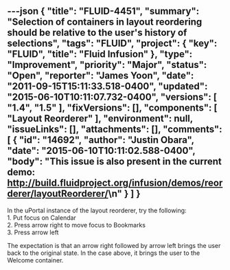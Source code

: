 ---json
{
  "title": "FLUID-4451",
  "summary": "Selection of containers in layout reordering should be relative to the user's history of selections",
  "tags": "FLUID",
  "project": {
    "key": "FLUID",
    "title": "Fluid Infusion"
  },
  "type": "Improvement",
  "priority": "Major",
  "status": "Open",
  "reporter": "James Yoon",
  "date": "2011-09-15T15:11:33.518-0400",
  "updated": "2015-06-10T10:11:07.732-0400",
  "versions": [
    "1.4",
    "1.5"
  ],
  "fixVersions": [],
  "components": [
    "Layout Reorderer"
  ],
  "environment": null,
  "issueLinks": [],
  "attachments": [],
  "comments": [
    {
      "id": "14692",
      "author": "Justin Obara",
      "date": "2015-06-10T10:11:02.588-0400",
      "body": "This issue is also present in the current demo: <http://build.fluidproject.org/infusion/demos/reorderer/layoutReorderer/>\n"
    }
  ]
}
---
In the uPortal instance of the layout reorderer, try the following:\
1\. Put focus on Calendar\
2\. Press arrow right to move focus to Bookmarks\
3\. Press arrow left

The expectation is that an arrow right followed by arrow left brings the user back to the original state. In the case above, it brings the user to the Welcome container.

        